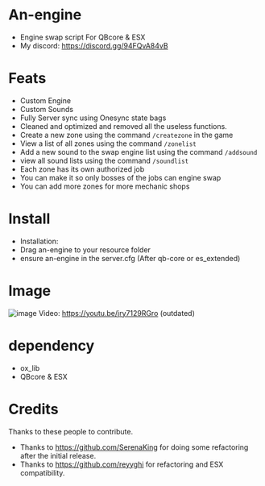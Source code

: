 # An-engine
- Engine swap script For QBcore & ESX
- My discord: https://discord.gg/94FQvA84vB

# Feats
- Custom Engine
- Custom Sounds
- Fully Server sync using Onesync state bags
- Cleaned and optimized and removed all the useless functions.
- Create a new zone using the command ```/createzone``` in the game
- View a list of all zones using the command ```/zonelist```
- Add a new sound to the swap engine list using the command ```/addsound```
- view all sound lists using the command ```/soundlist```
- Each zone has its own authorized job
- You can make it so only bosses of the jobs can engine swap
- You can add more zones for more mechanic shops

# Install
- Installation:
- Drag an-engine to your resource folder
- ensure an-engine in the server.cfg (After qb-core or es_extended)

# Image
![image](https://cdn.discordapp.com/attachments/837147253562146846/1029785285908766720/unknown.png)
Video: https://youtu.be/jry7129RGro (outdated)

# dependency
- ox_lib
- QBcore & ESX

# Credits
Thanks to these people to contribute.

- Thanks to https://github.com/SerenaKing for doing some refactoring after the initial release.
- Thanks to https://github.com/reyyghi for refactoring and ESX compatibility.

